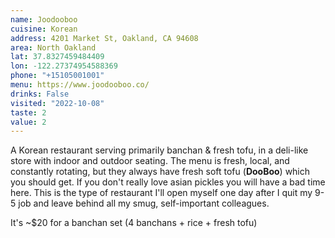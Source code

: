```yaml
---
name: Joodooboo
cuisine: Korean 
address: 4201 Market St, Oakland, CA 94608
area: North Oakland
lat: 37.8327459484409
lon: -122.27374954588369 
phone: "+15105001001"
menu: https://www.joodooboo.co/
drinks: False 
visited: "2022-10-08"
taste: 2
value: 2
---
```



A Korean restaurant serving primarily banchan & fresh tofu, in a deli-like store with indoor and outdoor seating. The menu is fresh, local, and constantly rotating, but they always have fresh soft tofu (**DooBoo**) which you should get. If you don't really love asian pickles you will have a bad time here. This is the type of restaurant I'll open myself one day after I quit my 9-5 job and leave behind all my smug, self-important colleagues. 

It's ~$20 for a banchan set (4 banchans + rice + fresh tofu)


